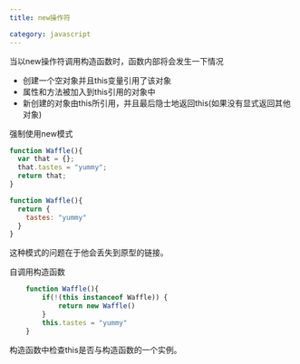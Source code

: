 ```yaml
---
title: new操作符

category: javascript
---
```

当以new操作符调用构造函数时，函数内部将会发生一下情况

<ul>
	<li>创建一个空对象并且this变量引用了该对象</li>
	<li>属性和方法被加入到this引用的对象中</li>
	<li>新创建的对象由this所引用，并且最后隐士地返回this(如果没有显式返回其他对象)</li>
</ul>

强制使用new模式
```javascript
function Waffle(){
  var that = {};
  that.tastes = "yummy";
  return that;
}

function Waffle(){
  return {
    tastes: "yummy"
  }
}
```

这种模式的问题在于他会丢失到原型的链接。

自调用构造函数
```javascript
	function Waffle(){
		if(!(this instanceof Waffle)) {
			return new Waffle()
		}
		this.tastes = "yummy"
	}
```
构造函数中检查this是否与构造函数的一个实例。
